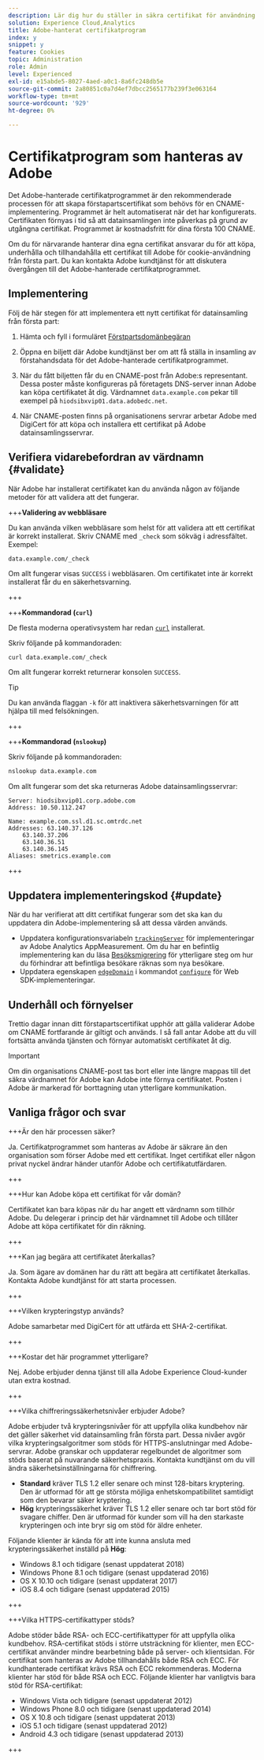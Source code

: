 ```yaml
---
description: Lär dig hur du ställer in säkra certifikat för användning med Adobe Experience Cloud cookies från första part.
solution: Experience Cloud,Analytics
title: Adobe-hanterat certifikatprogram
index: y
snippet: y
feature: Cookies
topic: Administration
role: Admin
level: Experienced
exl-id: e15abde5-8027-4aed-a0c1-8a6fc248db5e
source-git-commit: 2a80851c0a7d4ef7dbcc2565177b239f3e063164
workflow-type: tm+mt
source-wordcount: '929'
ht-degree: 0%

---
```


# Certifikatprogram som hanteras av Adobe

Det Adobe-hanterade certifikatprogrammet är den rekommenderade processen för att skapa förstapartscertifikat som behövs för en CNAME-implementering. Programmet är helt automatiserat när det har konfigurerats. Certifikaten förnyas i tid så att datainsamlingen inte påverkas på grund av utgångna certifikat. Programmet är kostnadsfritt för dina första 100 CNAME.

Om du för närvarande hanterar dina egna certifikat ansvarar du för att köpa, underhålla och tillhandahålla ett certifikat till Adobe för cookie-användning från första part. Du kan kontakta Adobe kundtjänst för att diskutera övergången till det Adobe-hanterade certifikatprogrammet.

## Implementering

Följ de här stegen för att implementera ett nytt certifikat för datainsamling från första part:

1. Hämta och fyll i formuläret [Förstpartsdomänbegäran](cookies/assets/First_Party_Domain_Request_Form.xlsx)

1. Öppna en biljett där Adobe kundtjänst ber om att få ställa in insamling av förstahandsdata för det Adobe-hanterade certifikatprogrammet.

1. När du fått biljetten får du en CNAME-post från Adobe:s representant. Dessa poster måste konfigureras på företagets DNS-server innan Adobe kan köpa certifikatet åt dig. Värdnamnet `data.example.com` pekar till exempel på `hiodsibxvip01.data.adobedc.net`.

1. När CNAME-posten finns på organisationens servrar arbetar Adobe med DigiCert för att köpa och installera ett certifikat på Adobe datainsamlingsservrar.

## Verifiera vidarebefordran av värdnamn {#validate}

När Adobe har installerat certifikatet kan du använda någon av följande metoder för att validera att det fungerar.

+++**Validering av webbläsare**

Du kan använda vilken webbläsare som helst för att validera att ett certifikat är korrekt installerat. Skriv CNAME med `_check` som sökväg i adressfältet. Exempel:

`data.example.com/_check`

Om allt fungerar visas `SUCCESS` i webbläsaren. Om certifikatet inte är korrekt installerat får du en säkerhetsvarning.

+++

+++**Kommandorad (`curl`)**

De flesta moderna operativsystem har redan [`curl`](https://curl.se) installerat.

Skriv följande på kommandoraden:

```sh
curl data.example.com/_check
```

Om allt fungerar korrekt returnerar konsolen `SUCCESS`.

>[!TIP]
>
>Du kan använda flaggan `-k` för att inaktivera säkerhetsvarningen för att hjälpa till med felsökningen.

+++

+++**Kommandorad (`nslookup`)**

Skriv följande på kommandoraden:

```sh
nslookup data.example.com
```

Om allt fungerar som det ska returneras Adobe datainsamlingsservrar:

```text
Server: hiodsibxvip01.corp.adobe.com
Address: 10.50.112.247

Name: example.com.ssl.d1.sc.omtrdc.net
Addresses: 63.140.37.126
    63.140.37.206
    63.140.36.51
    63.140.36.145
Aliases: smetrics.example.com
```

+++

## Uppdatera implementeringskod {#update}

När du har verifierat att ditt certifikat fungerar som det ska kan du uppdatera din Adobe-implementering så att dessa värden används.

* Uppdatera konfigurationsvariabeln [`trackingServer`](https://experienceleague.adobe.com/en/docs/analytics/implementation/vars/config-vars/trackingserver) för implementeringar av Adobe Analytics AppMeasurement. Om du har en befintlig implementering kan du läsa [Besöksmigrering](https://experienceleague.adobe.com/en/docs/analytics/technotes/visitor-migration) för ytterligare steg om hur du förhindrar att befintliga besökare räknas som nya besökare.
* Uppdatera egenskapen [`edgeDomain`](https://experienceleague.adobe.com/en/docs/experience-platform/web-sdk/commands/configure/edgedomain) i kommandot [`configure`](https://experienceleague.adobe.com/en/docs/experience-platform/web-sdk/commands/configure/overview) för Web SDK-implementeringar.

## Underhåll och förnyelser

Trettio dagar innan ditt förstapartscertifikat upphör att gälla validerar Adobe om CNAME fortfarande är giltigt och används. I så fall antar Adobe att du vill fortsätta använda tjänsten och förnyar automatiskt certifikatet åt dig.

>[!IMPORTANT]
>
>Om din organisations CNAME-post tas bort eller inte längre mappas till det säkra värdnamnet för Adobe kan Adobe inte förnya certifikatet. Posten i Adobe är markerad för borttagning utan ytterligare kommunikation.

## Vanliga frågor och svar

+++Är den här processen säker?

Ja. Certifikatprogrammet som hanteras av Adobe är säkrare än den organisation som förser Adobe med ett certifikat. Inget certifikat eller någon privat nyckel ändrar händer utanför Adobe och certifikatutfärdaren.

+++

+++Hur kan Adobe köpa ett certifikat för vår domän?

Certifikatet kan bara köpas när du har angett ett värdnamn som tillhör Adobe. Du delegerar i princip det här värdnamnet till Adobe och tillåter Adobe att köpa certifikatet för din räkning.

+++

+++Kan jag begära att certifikatet återkallas?

Ja. Som ägare av domänen har du rätt att begära att certifikatet återkallas. Kontakta Adobe kundtjänst för att starta processen.

+++

+++Vilken krypteringstyp används?

Adobe samarbetar med DigiCert för att utfärda ett SHA-2-certifikat.

+++

+++Kostar det här programmet ytterligare?

Nej. Adobe erbjuder denna tjänst till alla Adobe Experience Cloud-kunder utan extra kostnad.

+++

+++Vilka chiffreringssäkerhetsnivåer erbjuder Adobe?

Adobe erbjuder två krypteringsnivåer för att uppfylla olika kundbehov när det gäller säkerhet vid datainsamling från första part. Dessa nivåer avgör vilka krypteringsalgoritmer som stöds för HTTPS-anslutningar med Adobe-servrar. Adobe granskar och uppdaterar regelbundet de algoritmer som stöds baserat på nuvarande säkerhetspraxis. Kontakta kundtjänst om du vill ändra säkerhetsinställningarna för chiffrering.

* **Standard** kräver TLS 1.2 eller senare och minst 128-bitars kryptering. Den är utformad för att ge största möjliga enhetskompatibilitet samtidigt som den bevarar säker kryptering.
* **Hög** krypteringssäkerhet kräver TLS 1.2 eller senare och tar bort stöd för svagare chiffer. Den är utformad för kunder som vill ha den starkaste krypteringen och inte bryr sig om stöd för äldre enheter.

Följande klienter är kända för att inte kunna ansluta med krypteringssäkerhet inställd på **Hög**:

* Windows 8.1 och tidigare (senast uppdaterat 2018)
* Windows Phone 8.1 och tidigare (senast uppdaterad 2016)
* OS X 10.10 och tidigare (senast uppdaterat 2017)
* iOS 8.4 och tidigare (senast uppdaterad 2015)

+++

+++Vilka HTTPS-certifikattyper stöds?

Adobe stöder både RSA- och ECC-certifikattyper för att uppfylla olika kundbehov. RSA-certifikat stöds i större utsträckning för klienter, men ECC-certifikat använder mindre bearbetning både på server- och klientsidan. För certifikat som hanteras av Adobe tillhandahålls både RSA och ECC. För kundhanterade certifikat krävs RSA och ECC rekommenderas. Moderna klienter har stöd för både RSA och ECC. Följande klienter har vanligtvis bara stöd för RSA-certifikat:

* Windows Vista och tidigare (senast uppdaterat 2012)
* Windows Phone 8.0 och tidigare (senast uppdaterad 2014)
* OS X 10.8 och tidigare (senast uppdaterat 2013)
* iOS 5.1 och tidigare (senast uppdaterad 2012)
* Android 4.3 och tidigare (senast uppdaterad 2013)

+++

